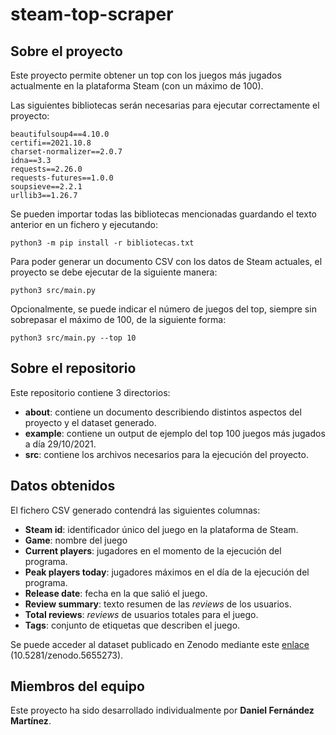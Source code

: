 ﻿# steam-top-scraper

## Sobre el proyecto

Este proyecto permite obtener un top con los juegos más jugados actualmente en la plataforma Steam (con un máximo de 100).

Las siguientes bibliotecas serán necesarias para ejecutar correctamente el proyecto:
```
beautifulsoup4==4.10.0
certifi==2021.10.8
charset-normalizer==2.0.7
idna==3.3
requests==2.26.0
requests-futures==1.0.0
soupsieve==2.2.1
urllib3==1.26.7
```

Se pueden importar todas las bibliotecas mencionadas guardando el texto anterior en un fichero y ejecutando:
```
python3 -m pip install -r bibliotecas.txt
```

Para poder generar un documento CSV con los datos de Steam actuales, el proyecto se debe ejecutar de la siguiente manera:
```
python3 src/main.py
```

Opcionalmente, se puede indicar el número de juegos del top, siempre sin sobrepasar el máximo de 100, de la siguiente forma:
```
python3 src/main.py --top 10
```

## Sobre el repositorio

Este repositorio contiene 3 directorios:
- **about**: contiene un documento describiendo distintos aspectos del proyecto y el dataset generado.
- **example**: contiene un output de ejemplo del top 100 juegos más jugados a día 29/10/2021.
- **src**: contiene los archivos necesarios para la ejecución del proyecto.

## Datos obtenidos
El fichero CSV generado contendrá las siguientes columnas:
- **Steam id**: identificador único del juego en la plataforma de Steam.
- **Game**: nombre del juego
- **Current players**: jugadores en el momento de la ejecución del programa.
- **Peak players today**: jugadores máximos en el día de la ejecución del programa.
- **Release date**: fecha en la que salió el juego.
- **Review summary**: texto resumen de las _reviews_ de los usuarios.
- **Total reviews**: _reviews_ de usuarios totales para el juego. 
- **Tags**: conjunto de etiquetas que describen el juego.

Se puede acceder al dataset publicado en Zenodo mediante este [enlace](https://zenodo.org/record/5655273#.YYlzIGDMKUk) (10.5281/zenodo.5655273).

## Miembros del equipo

Este proyecto ha sido desarrollado individualmente por **Daniel Fernández Martínez**.
